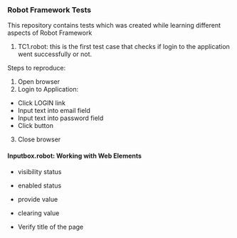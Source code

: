 ### Robot Framework Tests

This repository contains tests which was created while learning different aspects of Robot Framework

1. TC1.robot: this is the first test case that checks if login to the application went successfully or not. 

Steps to reproduce:
1. Open browser
2. Login to Application:
  - Click LOGIN link
  - Input text into email field
  - Input text into password field
  - Click button
3. Close browser

#### Inputbox.robot: Working with Web Elements
- visibility status
- enabled status
- provide value
- clearing value

- Verify title of the page
